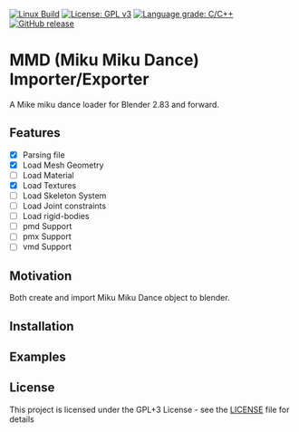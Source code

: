 [![Linux Build](https://github.com/voldien/MMD-Blender-Addon/actions/workflows/linux-build.yml/badge.svg)](https://github.com/voldien/MMD-Blender-Addon/actions/workflows/ci.yml)
[![License: GPL v3](https://img.shields.io/badge/License-GPLv3-blue.svg)](https://www.gnu.org/licenses/gpl-3.0)
[![Language grade: C/C++](https://img.shields.io/lgtm/grade/cpp/g/voldien/MMD-Blender-Addon.svg?logo=lgtm&logoWidth=18)](https://lgtm.com/projects/g/voldien/MMD-Blender-Addon/context:python)
[![GitHub release](https://img.shields.io/github/release/voldien/MMD-Blender-Addon.svg)](https://github.com/voldien/MMD-Blender-Addon/releases)

# MMD (Miku Miku Dance) Importer/Exporter
A Mike miku dance loader for Blender 2.83 and forward.

## Features

- [x] Parsing file
- [x] Load Mesh Geometry
- [ ] Load Material
- [x] Load Textures
- [ ] Load Skeleton System
- [ ] Load Joint constraints
- [ ] Load rigid-bodies
- [ ] pmd Support
- [ ] pmx Support
- [ ] vmd Support

## Motivation
Both create and import Miku Miku Dance object to blender.

## Installation

## Examples

## License

This project is licensed under the GPL+3 License - see the [LICENSE](LICENSE) file for details
